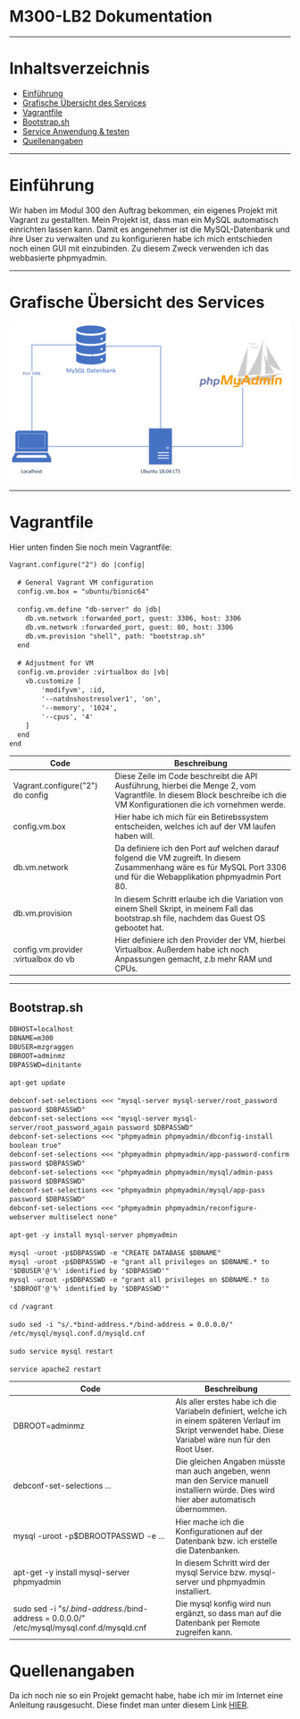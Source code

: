 # M300-LB2 Dokumentation

---

# Inhaltsverzeichnis

- [Einführung](#einführung)
- [Grafische Übersicht des Services](#grafische)
- [Vagrantfile](#vagrantfile)
- [Bootstrap.sh](#bootstrap)
- [Service Anwendung & testen](#anwendung)
- [Quellenangaben](#quellenangaben)

---

# Einführung

Wir haben im Modul 300 den Auftrag bekommen, ein eigenes Projekt mit Vagrant zu gestallten.
Mein Projekt ist, dass man ein MySQL automatisch einrichten lassen kann. Damit es angenehmer ist die MySQL-Datenbank und ihre User zu verwalten und zu konfigurieren habe ich mich entschieden noch einen GUI mit einzubinden. Zu diesem Zweck verwenden ich das webbasierte phpmyadmin.

---
<a name="grafische"></a>
# Grafische Übersicht des Services

![Grafische-Übersicht](Bilder/grafischeuebersicht.jpg)

---


# Vagrantfile

Hier unten finden Sie noch mein Vagrantfile:

    Vagrant.configure("2") do |config|
    
      # General Vagrant VM configuration
      config.vm.box = "ubuntu/bionic64"

      config.vm.define "db-server" do |db|
        db.vm.network :forwarded_port, guest: 3306, host: 3306
        db.vm.network :forwarded_port, guest: 80, host: 3306
        db.vm.provision "shell", path: "bootstrap.sh"
      end

      # Adjustment for VM
      config.vm.provider :virtualbox do |vb|
        vb.customize [
            'modifyvm', :id,
            '--natdnshostresolver1', 'on',
            '--memory', '1024',
            '--cpus', '4'
        ] 
      end
    end

| Code| Beschreibung|
| --------------| -----------------|
| Vagrant.configure("2") do config | Diese Zeile im Code beschreibt die API Ausführung, hierbei die Menge 2, vom Vagrantfile. In diesem Block beschreibe ich die VM Konfigurationen die ich vornehmen werde.  |
| config.vm.box | Hier habe ich mich für ein Betirebssystem entscheiden, welches ich auf der VM laufen haben will.  |
| db.vm.network | Da definiere ich den Port auf welchen darauf folgend die VM zugreift. In diesem Zusammenhang wäre es für MySQL Port 3306 und für die Webapplikation phpmyadmin Port 80.  |
| db.vm.provision | In diesem Schritt erlaube ich die Variation von einem Shell Skript, in meinem Fall das bootstrap.sh file, nachdem das Guest OS gebootet hat.
| config.vm.provider :virtualbox do vb |  Hier definiere ich den Provider der VM, hierbei Virtualbox. Außerdem habe ich noch Anpassungen gemacht, z.b mehr RAM und CPUs.  |

---

<a name="bootstrap"></a>
## Bootstrap.sh

 
    DBHOST=localhost
    DBNAME=m300
    DBUSER=mzgraggen
    DBROOT=adminmz
    DBPASSWD=dinitante

    apt-get update

    debconf-set-selections <<< "mysql-server mysql-server/root_password password $DBPASSWD"
    debconf-set-selections <<< "mysql-server mysql-server/root_password_again password $DBPASSWD"
    debconf-set-selections <<< "phpmyadmin phpmyadmin/dbconfig-install boolean true"
    debconf-set-selections <<< "phpmyadmin phpmyadmin/app-password-confirm password $DBPASSWD"
    debconf-set-selections <<< "phpmyadmin phpmyadmin/mysql/admin-pass password $DBPASSWD"
    debconf-set-selections <<< "phpmyadmin phpmyadmin/mysql/app-pass password $DBPASSWD"
    debconf-set-selections <<< "phpmyadmin phpmyadmin/reconfigure-webserver multiselect none"

    apt-get -y install mysql-server phpmyadmin

    mysql -uroot -p$DBPASSWD -e "CREATE DATABASE $DBNAME"
    mysql -uroot -p$DBPASSWD -e "grant all privileges on $DBNAME.* to '$DBUSER'@'%' identified by '$DBPASSWD'"
    mysql -uroot -p$DBPASSWD -e "grant all privileges on $DBNAME.* to '$DBROOT'@'%' identified by '$DBPASSWD'"

    cd /vagrant

    sudo sed -i "s/.*bind-address.*/bind-address = 0.0.0.0/" /etc/mysql/mysql.conf.d/mysqld.cnf

    sudo service mysql restart

    service apache2 restart

| Code| Beschreibung|
| --------------| -----------------|
| DBROOT=adminmz | Als aller erstes habe ich die Variabeln definiert, welche ich in einem späteren Verlauf im Skript verwendet habe. Diese Variabel wäre nun für den Root User.  |
| debconf-set-selections ... | Die gleichen Angaben müsste man auch angeben, wenn man den Service manuell installiern würde. Dies wird hier aber automatisch übernommen. |
| mysql -uroot -p$DBROOTPASSWD -e ... | Hier mache ich die Konfigurationen auf der Datenbank bzw. ich erstelle die Datenbanken. |
| apt-get -y install mysql-server phpmyadmin | In diesem Schritt wird der mysql Service bzw. mysql-server und phpmyadmin installiert. |
| sudo sed -i "s/.*bind-address.*/bind-address = 0.0.0.0/" /etc/mysql/mysql.conf.d/mysqld.cnf | Die mysql konfig wird nun ergänzt, so dass man auf die Datenbank per Remote zugreifen kann. |


# Quellenangaben

Da ich noch nie so ein Projekt gemacht habe, habe ich mir im Internet eine Anleitung rausgesucht. Diese findet man unter diesem Link [HIER](https://www.yourtechy.com/technology/mysql-server-vagrant-virtualbox/).
